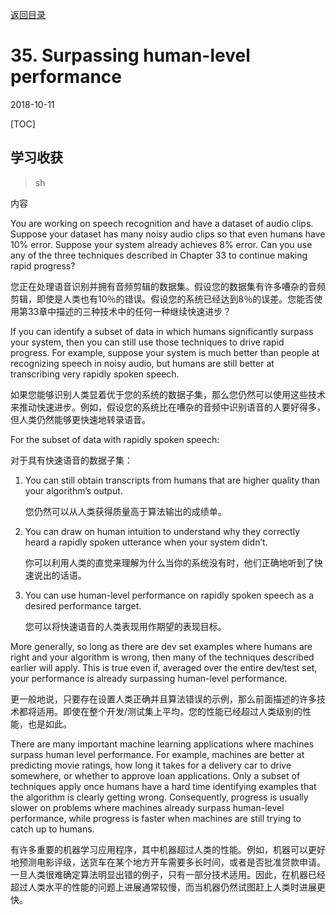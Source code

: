 [返回目录](../MLY_index.html)

# 35. Surpassing human-level performance

2018-10-11

[TOC]

## 学习收获

> sh

内容

You are working on speech recognition and have a dataset of audio clips. Suppose your dataset has many noisy audio clips so that even humans have 10% error. Suppose your system already achieves 8% error. Can you use any of the three techniques described in Chapter 33 to continue making rapid progress?

您正在处理语音识别并拥有音频剪辑的数据集。假设您的数据集有许多嘈杂的音频剪辑，即使是人类也有10％的错误。假设您的系统已经达到8％的误差。您能否使用第33章中描述的三种技术中的任何一种继续快速进步？

If you can identify a subset of data in which humans significantly surpass your system, then you can still use those techniques to drive rapid progress. For example, suppose your system is much better than people at recognizing speech in noisy audio, but humans are still better at transcribing very rapidly spoken speech.

如果您能够识别人类显着优于您的系统的数据子集，那么您仍然可以使用这些技术来推动快速进步。例如，假设您的系统比在嘈杂的音频中识别语音的人要好得多，但人类仍然能够更快速地转录语音。

For the subset of data with rapidly spoken speech:

对于具有快速语音的数据子集：

1. You can still obtain transcripts from humans that are higher quality than your algorithm’s output.

   您仍然可以从人类获得质量高于算法输出的成绩单。

2. You can draw on human intuition to understand why they correctly heard a rapidly spoken utterance when your system didn’t.

   你可以利用人类的直觉来理解为什么当你的系统没有时，他们正确地听到了快速说出的话语。

3. You can use human-level performance on rapidly spoken speech as a desired performance target.

   您可以将快速语音的人类表现用作期望的表现目标。

More generally, so long as there are dev set examples where humans are right and your algorithm is wrong, then many of the techniques described earlier will apply. This is true even if, averaged over the entire dev/test set, your performance is already surpassing human-level performance.

更一般地说，只要存在设置人类正确并且算法错误的示例，那么前面描述的许多技术都将适用。即使在整个开发/测试集上平均，您的性能已经超过人类级别的性能，也是如此。

There are many important machine learning applications where machines surpass human level performance. For example, machines are better at predicting movie ratings, how long it takes for a delivery car to drive somewhere, or whether to approve loan applications. Only a subset of techniques apply once humans have a hard time identifying examples that the algorithm is clearly getting wrong. Consequently, progress is usually slower on problems where machines already surpass human-level performance, while progress is faster when machines are still trying to catch up to humans.

有许多重要的机器学习应用程序，其中机器超过人类的性能。例如，机器可以更好地预测电影评级，送货车在某个地方开车需要多长时间，或者是否批准贷款申请。一旦人类很难确定算法明显出错的例子，只有一部分技术适用。因此，在机器已经超过人类水平的性能的问题上进展通常较慢，而当机器仍然试图赶上人类时进展更快。